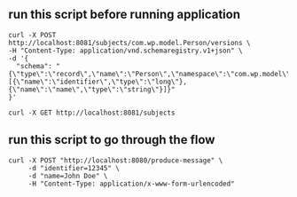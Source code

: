 
## run this script before running application
```shell
curl -X POST http://localhost:8081/subjects/com.wp.model.Person/versions \
-H "Content-Type: application/vnd.schemaregistry.v1+json" \
-d '{
  "schema": "{\"type\":\"record\",\"name\":\"Person\",\"namespace\":\"com.wp.model\",\"fields\":[{\"name\":\"identifier\",\"type\":\"long\"},{\"name\":\"name\",\"type\":\"string\"}]}"
}'

curl -X GET http://localhost:8081/subjects
```

## run this script to go through the flow
```shell
curl -X POST "http://localhost:8080/produce-message" \
     -d "identifier=12345" \
     -d "name=John Doe" \
     -H "Content-Type: application/x-www-form-urlencoded"
```
